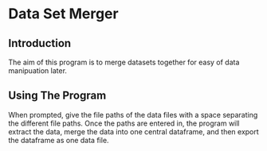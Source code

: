 # Data Set Merger

## Introduction

The aim of this program is to merge datasets together for easy of data manipuation later. 

## Using The Program

When prompted, give the file paths of the data files with a space separating the different file paths. Once the paths are entered in, the program will extract the data, merge the data into one central dataframe, and then export the dataframe as one data file.

